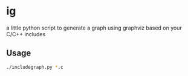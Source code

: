 # ig
a little python script to generate a graph using graphviz based on your C/C++ includes 

## Usage
```bash
./includegraph.py *.c
```
